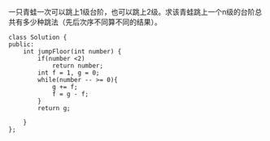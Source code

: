 一只青蛙一次可以跳上1级台阶，也可以跳上2级。求该青蛙跳上一个n级的台阶总共有多少种跳法（先后次序不同算不同的结果）。

```
class Solution {
public:
    int jumpFloor(int number) {
        if(number <2)
            return number;
        int f = 1, g = 0;
        while(number -- >= 0){
            g += f;
            f = g - f;
        }
        return g;
         
    }
};
```